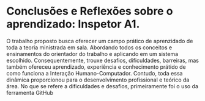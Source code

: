 # Conclusões e Reflexões sobre o aprendizado: Inspetor A1.
O trabalho proposto busca oferecer um campo prático de aprenzidado de toda a teoria ministrada em sala. Abordando todos os conceitos e ensinamentos do orientador do trabalho e aplicando em um sistema escolhido. Consequentemente, trouxe desafios, dificuldades, barreiras, mas também ofereceu aprendizado, experiência e conhecimento prátido de como funciona a Interação Humano-Computador. Contudo, toda essa dinâmica proporcionou para o desenvolvimento profissional e teórico da área.
No que se refere a dificuldades e desafios, primeiramente foi o uso da ferramenta GitHub
